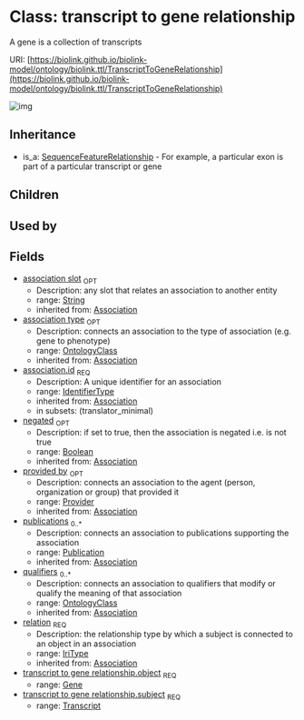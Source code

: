 # Class: transcript to gene relationship


A gene is a collection of transcripts

URI: [https://biolink.github.io/biolink-model/ontology/biolink.ttl/TranscriptToGeneRelationship](https://biolink.github.io/biolink-model/ontology/biolink.ttl/TranscriptToGeneRelationship)

![img](http://yuml.me/diagram/nofunky;dir:TB/class/\[Provider]<provided%20by(i)%200..1-%20\[TranscriptToGeneRelationship|id(i):identifier_type;relation(i):iri_type;negated(i):boolean%20%3F;association_slot(i):string%20%3F],%20\[Publication]<publications(i)%200..*-%20\[TranscriptToGeneRelationship],%20\[OntologyClass]<qualifiers(i)%200..*-%20\[TranscriptToGeneRelationship],%20\[OntologyClass]<association%20type(i)%200..1-%20\[TranscriptToGeneRelationship],%20\[Gene]<object%201..1-%20\[TranscriptToGeneRelationship],%20\[Transcript]<subject%201..1-%20\[TranscriptToGeneRelationship],%20\[SequenceFeatureRelationship]^-\[TranscriptToGeneRelationship])
## Inheritance

 *  is_a: [SequenceFeatureRelationship](SequenceFeatureRelationship.md) - For example, a particular exon is part of a particular transcript or gene
## Children

## Used by

## Fields

 * [association slot](association_slot.md)  <sub>OPT</sub>
    * Description: any slot that relates an association to another entity
    * range: [String](String.md)
    * inherited from: [Association](Association.md)
 * [association type](association_type.md)  <sub>OPT</sub>
    * Description: connects an association to the type of association (e.g. gene to phenotype)
    * range: [OntologyClass](OntologyClass.md)
    * inherited from: [Association](Association.md)
 * [association.id](association_id.md)  <sub>REQ</sub>
    * Description: A unique identifier for an association
    * range: [IdentifierType](IdentifierType.md)
    * inherited from: [Association](Association.md)
    * in subsets: (translator_minimal)
 * [negated](negated.md)  <sub>OPT</sub>
    * Description: if set to true, then the association is negated i.e. is not true
    * range: [Boolean](Boolean.md)
    * inherited from: [Association](Association.md)
 * [provided by](provided_by.md)  <sub>OPT</sub>
    * Description: connects an association to the agent (person, organization or group) that provided it
    * range: [Provider](Provider.md)
    * inherited from: [Association](Association.md)
 * [publications](publications.md)  <sub>0..*</sub>
    * Description: connects an association to publications supporting the association
    * range: [Publication](Publication.md)
    * inherited from: [Association](Association.md)
 * [qualifiers](qualifiers.md)  <sub>0..*</sub>
    * Description: connects an association to qualifiers that modify or qualify the meaning of that association
    * range: [OntologyClass](OntologyClass.md)
    * inherited from: [Association](Association.md)
 * [relation](relation.md)  <sub>REQ</sub>
    * Description: the relationship type by which a subject is connected to an object in an association
    * range: [IriType](IriType.md)
    * inherited from: [Association](Association.md)
 * [transcript to gene relationship.object](transcript_to_gene_relationship_object.md)  <sub>REQ</sub>
    * range: [Gene](Gene.md)
 * [transcript to gene relationship.subject](transcript_to_gene_relationship_subject.md)  <sub>REQ</sub>
    * range: [Transcript](Transcript.md)
